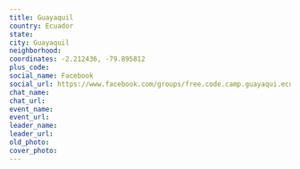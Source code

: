 ```yaml
---
title: Guayaquil
country: Ecuador
state: 
city: Guayaquil
neighborhood: 
coordinates: -2.212436, -79.895812
plus_code:
social_name: Facebook
social_url: https://www.facebook.com/groups/free.code.camp.guayaqui.ecuador
chat_name:
chat_url:
event_name:
event_url:
leader_name:
leader_url:
old_photo: 
cover_photo:
---
```

